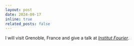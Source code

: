 ```yaml
---
layout: post
date: 2024-09-17
inline: true
related_posts: false
---
```


I will visit Grenoble, France and give a talk at *<a href="https://www-fourier.ujf-grenoble.fr/?q=fr/content/minseong-kwon">Institut Fourier</a>*.
